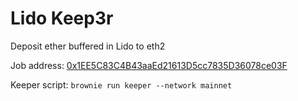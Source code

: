 # Lido Keep3r

Deposit ether buffered in Lido to eth2

Job address: [0x1EE5C83C4B43aaEd21613D5cc7835D36078ce03F](https://etherscan.io/address/0x1EE5C83C4B43aaEd21613D5cc7835D36078ce03F#code)

Keeper script: `brownie run keeper --network mainnet`
